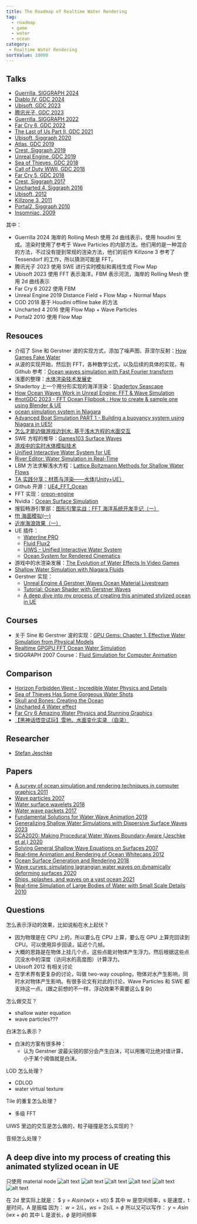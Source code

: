 ```yaml
---
title: The Roadmap of Realtime Water Rendering
tag:
  - roadmap
  - game
  - water
  - ocean
category:
 - Realtime Water Rendering
sortValue: 10000
---
```


## Talks

- [Guerrilla, SIGGRAPH 2024](https://dl.acm.org/doi/abs/10.1145/3641233.3664308)
- [Diablo IV, GDC 2024](https://gdcvault.com/play/1034779/Technical-Artist-Summit-H2O-in)
- [Ubisoft, GDC 2023](https://www.bilibili.com/video/BV1Ux4y1X7Xe)
- [腾讯光子, GDC 2023](https://gdcvault.com/play/1028829/Advanced-Graphics-Summit-Open-World)
- [Guerrilla, SIGGRAPH 2022](https://advances.realtimerendering.com/s2022/SIGGRAPH2022-Advances-Water-Malan.pdf)
- [Far Cry 6, GDC 2022](https://gdcvault.com/play/1027675/Simulating-Tropical-Weather-in-Far)
- [The Last of Us Part II, GDC 2021](https://gdcvault.com/play/1027370/Creative-and-Experimental-VFX-in)
- [Ubisoft, Siggraph 2020](https://www.youtube.com/watch?v=9qIgA2H90o0)
- [Atlas, GDC 2019](https://gdcvault.com/play/1025819/Advanced-Graphics-Techniques-Tutorial-Wakes)
- [Crest, Siggraph 2019](https://advances.realtimerendering.com/s2019/index.htm)
- [Unreal Engine, GDC 2019](https://gdcvault.com/play/1026262/Technical-Artist-Bootcamp-Distance-Fields)
- [Sea of Thieves, GDC 2018](https://www.youtube.com/watch?v=y9BOz2dFZzs)
- [Call of Duty WWII, GDC 2018](https://www.bilibili.com/video/BV1j4411A7zo)
- [Far Cry 5, GDC 2018](https://gdcvault.com/play/1025555/Advanced-Graphics-Techniques-Tutorial-Water)
- [Crest, Siggraph 2017](https://advances.realtimerendering.com/s2017/index.html)
- [Uncharted 4, Siggraph 2016](https://advances.realtimerendering.com/s2016/)
- [Ubisoft, 2012](https://www.fxguide.com/fxfeatured/assassins-creed-iii-the-tech-behind-or-beneath-the-action/)
- [Killzone 3, 2011](https://www.sidefx.com/community/guerrilla-games-killzone-3/)
- [Portal2, Siggraph 2010](https://advances.realtimerendering.com/s2010/index.html)
- [Insomniac, 2009](https://www.gamedevs.org/uploads/insomniac-water.pdf)

其中：

- Guerrilla 2024 海岸的 Rolling Mesh 使用 2d 曲线表示，使用 houdini 生成。渲染时使用了参考于 Wave Particles 的内部方法。他们用的是一种混合的方法，不过没有提到常规的渲染方法，他们的前作 Killzone 3 参考了 Tessendorf 的工作，所以猜测可能是 FFT。
- 腾讯光子 2023 使用 SWE 进行实时模拟和离线生成 Flow Map
- Ubisoft 2023 使用 FFT 表示海洋，FBM 表示河流，海岸的 Rolling Mesh 使用 2d 曲线表示
- Far Cry 6 2022 使用 FBM
- Unreal Engine 2019 Distance Field + Flow Map + Normal Maps
- COD 2018 基于 Houdini offline bake 的方法
- Uncharted 4 2016 使用 Flow Map + Wave Particles
- Portal2 2010 使用 Flow Map

## Resouces

- 介绍了 Sine 和 Gerstner 波的实现方式，添加了噪声图、菲涅尔反射：[How Games Fake Water](https://www.youtube.com/watch?v=PH9q0HNBjT4)
- 从波的实现开始，然后到 FFT，各种数学公式，以及后续的具体的实现，有 Github 参考：[Ocean waves simulation with Fast Fourier transform](https://www.youtube.com/watch?v=kGEqaX4Y4bQ)
- 浅墨的整理：[水体渲染技术发展史](https://github.com/QianMo/Game-Programmer-Study-Notes/tree/master/Content/%E7%9C%9F%E5%AE%9E%E6%84%9F%E6%B0%B4%E4%BD%93%E6%B8%B2%E6%9F%93%E6%8A%80%E6%9C%AF%E6%80%BB%E7%BB%93)
- Shadertoy 上一个用分形实现的海洋渲染：[Shadertoy Seascape](https://www.shadertoy.com/view/Ms2SD1)
- [How Ocean Waves Work in Unreal Engine: FFT & Wave Simulation](https://www.youtube.com/watch?v=OWiyIc2bVwM)
- [#notGDC 2023 - FFT Ocean Flipbook : How to create & sample one using Blender & UE](https://www.youtube.com/watch?v=rV6TJ7YDJY8)
- [ocean simulation system in Niagara](https://dev.epicgames.com/community/learning/tutorials/qM1o/unreal-engine-ocean-simulation)
- [Advanced Boat Simulation PART 1 - Building a buoyancy system using Niagara in UE5!](https://www.youtube.com/watch?v=hbrBCOxeLqw)
- [怎么才能边做游戏边划水: 基于浅水方程的水面交互](https://zhuanlan.zhihu.com/p/649003961)
- SWE 方程的推导：[Games103 Surface Waves](https://www.bilibili.com/video/BV12Q4y1S73g)
- [游戏中的实时水体模拟技术](https://zhuanlan.zhihu.com/p/21573239)
- [Unified Interactive Water System for UE](https://80.lv/articles/unified-interactive-water-system-for-ue/)
- [River Editor: Water Simulation in Real-Time](https://80.lv/articles/river-editor-water-simulation-in-real-time/)
- LBM 方法求解浅水方程：[Lattice Boltzmann Methods for Shallow Water Flows](https://link.springer.com/book/10.1007/978-3-662-08276-8)
- [TA 实践分享：材质与渲染——水体(Unity+UE）](https://zhuanlan.zhihu.com/p/668628968)
- Github 开源：[UE4_FFT_Ocean](https://github.com/tigershan1130/UE4_FFT_Ocean)
- FFT 实现：[oreon-engine](https://github.com/fynnfluegge/oreon-engine/tree/main)
- Nvidia：[Ocean Surface Simulation](https://developer.download.nvidia.com/assets/gamedev/files/sdk/11/OceanCS_Slides.pdf)
- 搜狐畅游引擎部：[图形引擎实战：FFT 海洋系统开发手记（一）](https://blog.csdn.net/qq_41166022/article/details/136563096?spm=1001.2014.3001.5502)
- [fft 海面模拟(一)](https://zhuanlan.zhihu.com/p/64414956)
- [近岸海浪效果（一）](https://zhuanlan.zhihu.com/p/63722738)
- UE 插件：
  - [Waterline PRO](https://www.fab.com/listings/0c1fc983-db84-4df3-b623-03db76d552c6)
  - [Fluid Flux2](https://www.fab.com/zh-cn/listings/196c70cd-1283-4249-bf6b-c3019d1cbe11)
  - [UIWS - Unified Interactive Water System](https://www.fab.com/listings/798b269a-b760-42c5-9c2c-8e11d723d5be)
  - [Ocean System for Rendered Cinematics](https://www.fab.com/listings/a59fd748-1ff5-4614-89b0-1a923a7c503b)
- 游戏中的水渲染发展：[The Evolution of Water Effects In Video Games](https://www.youtube.com/watch?v=JW9UZeTnVhk)
- [Shallow Water Simulation with Niagara Fluids](https://dev.epicgames.com/community/learning/tutorials/Ddwx/unreal-engine-shallow-water-simulation-with-niagara-fluids)
- Gerstner 实现：
  - [Unreal Engine 4 Gerstner Waves Ocean Material Livestream](https://www.youtube.com/watch?v=_y7Z0MbGOMw)
  - [Tutorial: Ocean Shader with Gerstner Waves](https://80.lv/articles/tutorial-ocean-shader-with-gerstner-waves)
  - [A deep dive into my process of creating this animated stylized ocean in UE](https://www.youtube.com/watch?v=UWGwq-_w08c)

## Courses

- 关于 Sine 和 Gerstner 波的实现：[GPU Gems: Chapter 1. Effective Water Simulation from Physical Models](https://developer.nvidia.com/gpugems/gpugems/part-i-natural-effects/chapter-1-effective-water-simulation-physical-models)
- [Realtime GPGPU FFT Ocean Water Simulation](https://d-nb.info/1143691342/34)
- SIGGRAPH 2007 Course：[Fluid Simulation for Computer Animation](https://www.cs.ubc.ca/~rbridson/fluidsimulation/)

## Comparison

- [Horizon Forbidden West - Incredible Water Physics and Details](https://www.youtube.com/watch?v=M3Lbyn-c7Hw)
- [Sea of Thieves Has Some Gorgeous Water Shots](https://www.youtube.com/watch?v=aGogFt4bhTM)
- [Skull and Bones: Creating the Ocean](https://www.youtube.com/watch?v=JiZ4hFgE5tE)
- [Uncharted 4 Water effect](https://www.youtube.com/watch?v=FFaXXzcr8Mc)
- [Far Cry 6 Amazing Water Physics and Stunning Graphics](https://www.youtube.com/watch?v=9d9V9jjTh3w)
- [【黑神话悟空试玩】雪地、水面变化实录 （自录）](https://www.bilibili.com/video/BV1km4y1H77a)

## Researcher

- [Stefan Jeschke](https://scholar.google.com/citations?hl=zh-CN&user=e_7oynAAAAAJ&view_op=list_works&sortby=pubdate)

## Papers

- [A survey of ocean simulation and rendering techniques in computer graphics 2011](https://arxiv.org/pdf/1109.6494)
- [Wave particles 2007](http://www.cemyuksel.com/research/waveparticles/)
- [Water surface wavelets 2018](https://dl.acm.org/doi/abs/10.1145/3197517.3201336)
- [Water wave packets 2017](https://dl.acm.org/doi/abs/10.1145/3072959.3073678)
- [Fundamental Solutions for Water Wave Animation 2019](https://www.youtube.com/watch?v=2ZhRNoIbf0g)
- [Generalizing Shallow Water Simulations with Dispersive Surface Waves 2023](https://www.youtube.com/watch?v=KwLbYh-oVlo)
- [SCA2020: Making Procedural Water Waves Boundary-Aware (Jeschke et al.) 2020](https://www.youtube.com/watch?v=U3lFWQVk_zc)
- [Solving General Shallow Wave Equations on Surfaces 2007](https://faculty.cc.gatech.edu/~turk/paper_pages/2007_shallow_waves/index.html)
- [Real-time Animation and Rendering of Ocean Whitecaps 2012](https://inria.hal.science/hal-00967078/file/Whitecaps-presentation.pdf)
- [Ocean Surface Generation and Rendering 2018](https://publik.tuwien.ac.at/files/publik_272334.pdf)
- [Wave curves: simulating lagrangian water waves on dynamically deforming surfaces 2020](https://dl.acm.org/doi/abs/10.1145/3386569.3392466)
- [Ships, splashes, and waves on a vast ocean 2021](https://dl.acm.org/doi/abs/10.1145/3478513.3480495)
- [Real-time Simulation of Large Bodies of Water with Small Scale Details 2010](https://matthias-research.github.io/pages/publications/hfFluid.pdf)

## Questions

怎么表示浮动的效果，比如说船在水上起伏？

- 因为物理是在 CPU 上的，所以要么在 CPU 上算，要么在 GPU 上算完回读到 CPU。可以使用异步回读，延迟个几帧。
- 大概的思路是在物体上挂几个点，这些点能对物体产生浮力。然后根据这些点沉没水中的深度（访问水的高度图）计算浮力。
- Ubisoft 2012 有相关讨论
- 在学术界有更复杂的讨论，叫做 two-way coupling，物体对水产生影响，同时水对物体产生影响。有很多论文有对此的讨论，Wave Particles 和 SWE 都支持这一点。(跟之前想的不一样，浮动效果不需要这么复杂)

怎么做交互？

- shallow water equation
- wave particles???

白沫怎么表示？

- 白沫的方案有很多种：
  - 认为 Gerstner 波最尖锐的部分会产生白沫，可以用雅可比绝对值计算，小于某个阈值就是白沫。

LOD 怎么处理？

- CDLOD
- water virtual texture

Tile 的重复怎么处理？

- 多级 FFT

UIWS 里边的交互是怎么做的，粒子碰撞是怎么实现的？

音频怎么处理？

## A deep dive into my process of creating this animated stylized ocean in UE

只使用 material node
![alt text](image.png)
![alt text](image-1.png)
![alt text](image-2.png)
![alt text](image-3.png)
![alt text](image-4.png)
![alt text](image-5.png)

在 2d 里实际上就是：
$ y = A\sin(w(x + st)) $
其中 w 是空间频率，s 是速度，t 是时间，A 是振幅
因为：
$w = 2/ L$，$ws = 2s/L = \phi$
所以又可以写作：
$y = A\sin(wx+\phi t)$
其中 L 是波长，$\phi$ 是时间频率
